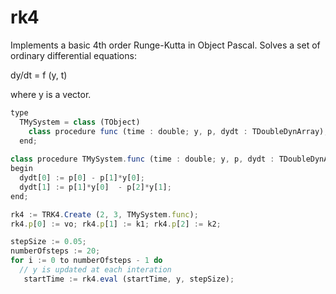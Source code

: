 # rk4
Implements a basic 4th order Runge-Kutta in Object Pascal. Solves a set of ordinary differential equations:

dy/dt = f (y, t)

where y is a vector. 

```javascript
type
  TMySystem = class (TObject)
    class procedure func (time : double; y, p, dydt : TDoubleDynArray);
  end;
  
class procedure TMySystem.func (time : double; y, p, dydt : TDoubleDynArray);
begin
  dydt[0] := p[0] - p[1]*y[0];
  dydt[1] := p[1]*y[0]  - p[2]*y[1];
end;

rk4 := TRK4.Create (2, 3, TMySystem.func);
rk4.p[0] := vo; rk4.p[1] := k1; rk4.p[2] := k2;

stepSize := 0.05;
numberOfsteps := 20;
for i := 0 to numberOfsteps - 1 do
  // y is updated at each interation
   startTime := rk4.eval (startTime, y, stepSize);
```
